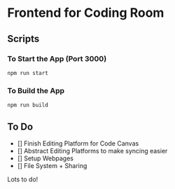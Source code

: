 # Frontend for Coding Room

## Scripts

### To Start the App (Port 3000)

```
npm run start
```

### To Build the App

```
npm run build
```

## To Do

- [] Finish Editing Platform for Code Canvas
- [] Abstract Editing Platforms to make syncing easier
- [] Setup Webpages
- [] File System + Sharing

Lots to do!
